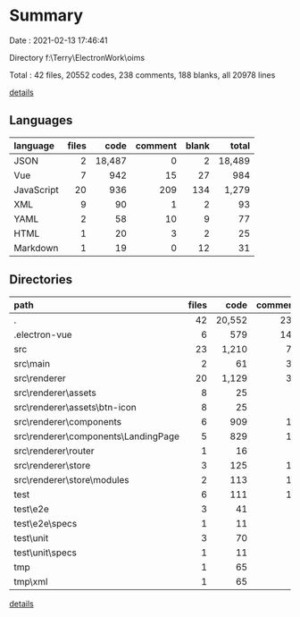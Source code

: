 # Summary

Date : 2021-02-13 17:46:41

Directory f:\Terry\ElectronWork\oims

Total : 42 files,  20552 codes, 238 comments, 188 blanks, all 20978 lines

[details](details.md)

## Languages
| language | files | code | comment | blank | total |
| :--- | ---: | ---: | ---: | ---: | ---: |
| JSON | 2 | 18,487 | 0 | 2 | 18,489 |
| Vue | 7 | 942 | 15 | 27 | 984 |
| JavaScript | 20 | 936 | 209 | 134 | 1,279 |
| XML | 9 | 90 | 1 | 2 | 93 |
| YAML | 2 | 58 | 10 | 9 | 77 |
| HTML | 1 | 20 | 3 | 2 | 25 |
| Markdown | 1 | 19 | 0 | 12 | 31 |

## Directories
| path | files | code | comment | blank | total |
| :--- | ---: | ---: | ---: | ---: | ---: |
| . | 42 | 20,552 | 238 | 188 | 20,978 |
| .electron-vue | 6 | 579 | 142 | 70 | 791 |
| src | 23 | 1,210 | 72 | 67 | 1,349 |
| src\main | 2 | 61 | 34 | 16 | 111 |
| src\renderer | 20 | 1,129 | 35 | 49 | 1,213 |
| src\renderer\assets | 8 | 25 | 1 | 1 | 27 |
| src\renderer\assets\btn-icon | 8 | 25 | 1 | 1 | 27 |
| src\renderer\components | 6 | 909 | 15 | 20 | 944 |
| src\renderer\components\LandingPage | 5 | 829 | 15 | 16 | 860 |
| src\renderer\router | 1 | 16 | 0 | 3 | 19 |
| src\renderer\store | 3 | 125 | 13 | 12 | 150 |
| src\renderer\store\modules | 2 | 113 | 13 | 9 | 135 |
| test | 6 | 111 | 11 | 26 | 148 |
| test\e2e | 3 | 41 | 4 | 12 | 57 |
| test\e2e\specs | 1 | 11 | 0 | 3 | 14 |
| test\unit | 3 | 70 | 7 | 14 | 91 |
| test\unit\specs | 1 | 11 | 0 | 3 | 14 |
| tmp | 1 | 65 | 0 | 1 | 66 |
| tmp\xml | 1 | 65 | 0 | 1 | 66 |

[details](details.md)